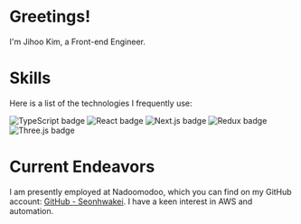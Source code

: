 <h1>Greetings!</h1>
I'm Jihoo Kim, a Front-end Engineer.

<h1>Skills</h1>
<p>Here is a list of the technologies I frequently use:</p>
<div>
    <img src="https://img.shields.io/badge/TypeScript-3178C6?style=for-the-badge&logo=TypeScript&logoColor=white" alt="TypeScript badge">
    <img src="https://img.shields.io/badge/React-61DAFB?style=for-the-badge&logo=React&logoColor=white" alt="React badge">
    <img src="https://img.shields.io/badge/next%20js-000000?style=for-the-badge&logo=nextdotjs&logoColor=white" alt="Next.js badge">
    <img src="https://img.shields.io/badge/Redux-593D88?style=for-the-badge&logo=redux&logoColor=white" alt="Redux badge">
    <img src="https://img.shields.io/badge/Three.js-black?style=for-the-badge&logo=three.js&logoColor=white" alt="Three.js badge">
</div>

<h1>Current Endeavors</h1>
<p>I am presently employed at Nadoomodoo, which you can find on my GitHub account: <a href="https://github.com/seonhwakei">GitHub - Seonhwakei</a>. I have a keen interest in AWS and automation.</p>
